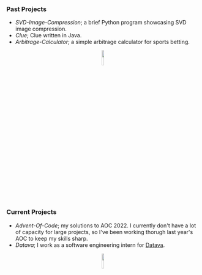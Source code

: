 ### Past Projects
- *SVD-Image-Compression*; a brief Python program showcasing SVD image compression.
- *Clue*; Clue written in Java.
- *Arbitrage-Calculator*; a simple arbitrage calculator for sports betting.
<p align="center">
  <img src="https://media.giphy.com/media/JIX9t2j0ZTN9S/giphy.gif" width="10%" height="10%" />
</p>

### Current Projects
- *Advent-Of-Code*; my solutions to AOC 2022. I currently don't have a lot of capacity for large projects, so I've been working thorugh last year's AOC to keep my skills sharp.
- *Datava*; I work as a software engineering intern for [Datava](https://datava.com/).
<p align="center">
  <img src="https://media.giphy.com/media/v6aOjy0Qo1fIA/giphy.gif" width="10%" height="10%" />
</p>
